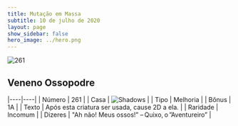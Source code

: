 ```yaml
---
title: Mutação em Massa
subtitle: 10 de julho de 2020
layout: page
show_sidebar: false
hero_image: ../hero.png
---
```


![261](https://cdn.keyforgegame.com/media/card_front/pt/479_261_G3FWPV5J5Q4C_pt.png)

## Veneno Ossopodre

|----|----|
| Número | 261 |
| Casa | ![Shadows](https://archonarcana.com/images/thumb/e/ee/Shadows.png/22px-Shadows.png "Sombras") |
| Tipo | Melhoria |
| Bônus | 1A |
| Texto | Após esta criatura ser usada, cause 2D a ela. |
| Raridade | Incomum |
| Dizeres | "Ah não! Meus ossos!” – Quixo, o ”Aventureiro” |
